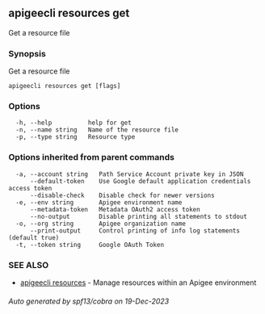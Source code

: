 ## apigeecli resources get

Get a resource file

### Synopsis

Get a resource file

```
apigeecli resources get [flags]
```

### Options

```
  -h, --help          help for get
  -n, --name string   Name of the resource file
  -p, --type string   Resource type
```

### Options inherited from parent commands

```
  -a, --account string   Path Service Account private key in JSON
      --default-token    Use Google default application credentials access token
      --disable-check    Disable check for newer versions
  -e, --env string       Apigee environment name
      --metadata-token   Metadata OAuth2 access token
      --no-output        Disable printing all statements to stdout
  -o, --org string       Apigee organization name
      --print-output     Control printing of info log statements (default true)
  -t, --token string     Google OAuth Token
```

### SEE ALSO

* [apigeecli resources](apigeecli_resources.md)	 - Manage resources within an Apigee environment

###### Auto generated by spf13/cobra on 19-Dec-2023
